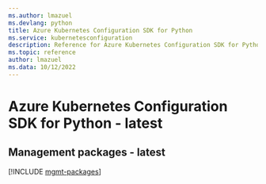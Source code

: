 ```yaml
---
ms.author: lmazuel
ms.devlang: python
title: Azure Kubernetes Configuration SDK for Python
ms.service: kubernetesconfiguration
description: Reference for Azure Kubernetes Configuration SDK for Python
ms.topic: reference
author: lmazuel
ms.data: 10/12/2022
---
```

# Azure Kubernetes Configuration SDK for Python - latest

## Management packages - latest
[!INCLUDE [mgmt-packages](kubernetes-configuration-mgmt-index.md)]